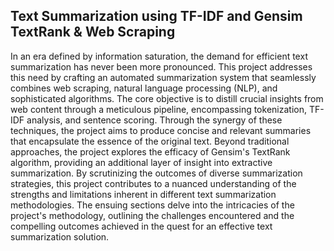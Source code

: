 ## Text Summarization using TF-IDF and Gensim TextRank & Web Scraping

In an era defined by information saturation, the demand for efficient text summarization has never been more pronounced. This project addresses this need by crafting an automated summarization system that seamlessly combines web scraping, natural language processing (NLP), and sophisticated algorithms. The core objective is to distill crucial insights from web content through a meticulous pipeline, encompassing tokenization, TF-IDF analysis, and sentence scoring. Through the synergy of these techniques, the project aims to produce concise and relevant summaries that encapsulate the essence of the original text.
Beyond traditional approaches, the project explores the efficacy of Gensim's TextRank algorithm, providing an additional layer of insight into extractive summarization. By scrutinizing the outcomes of diverse summarization strategies, this project contributes to a nuanced understanding of the strengths and limitations inherent in different text summarization methodologies. The ensuing sections delve into the intricacies of the project's methodology, outlining the challenges encountered and the compelling outcomes achieved in the quest for an effective text summarization solution.
